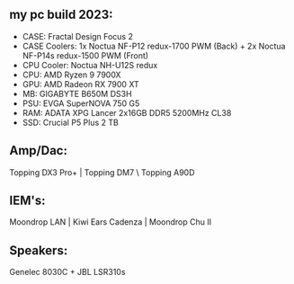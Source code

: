 ## my pc build 2023:
- CASE:
Fractal Design Focus 2
- CASE Coolers:
1x Noctua NF-P12 redux-1700 PWM (Back) + 2x Noctua NF-P14s redux-1500 PWM (Front)
- CPU Cooler:
Noctua NH-U12S redux
- CPU:
AMD Ryzen 9 7900X
- GPU:
AMD Radeon RX 7900 XT
- MB:
GIGABYTE B650M DS3H
- PSU:
EVGA SuperNOVA 750 G5
- RAM:
ADATA XPG Lancer 2x16GB DDR5 5200MHz CL38
- SSD:
Crucial P5 Plus 2 TB

## Amp/Dac:
Topping DX3 Pro+ |  Topping DM7 \ Topping A90D

## IEM's:
Moondrop LAN | Kiwi Ears Cadenza | Moondrop Chu II 

## Speakers:
Genelec 8030C + JBL LSR310s
